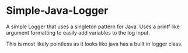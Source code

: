 # Simple-Java-Logger
A simple Logger that uses a singleton pattern for Java. Uses a printf like argument formatting to easily add variables to the log input.

This is most likely pointless as it looks like java has a built in logger class.
